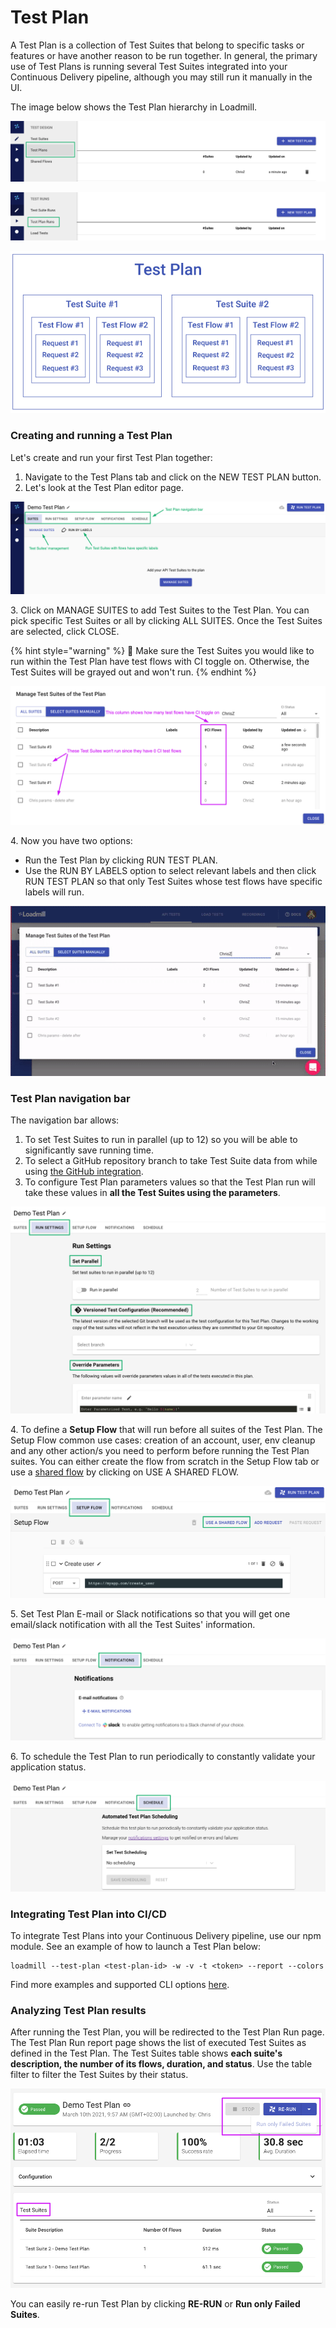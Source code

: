 # Test Plan

A Test Plan is a collection of Test Suites that belong to specific tasks or features or have another reason to be run together. In general, the primary use of Test Plans is running several Test Suites integrated into your Continuous Delivery pipeline, although you may still run it manually in the UI.

The image below shows the Test Plan hierarchy in Loadmill.

![](<../.gitbook/assets/Screenshot (27).png>)

![](<../.gitbook/assets/Screenshot (28).png>)

![](../.gitbook/assets/screen-shot-2021-01-19-at-17.26.24.png)

### Creating and running a Test Plan

Let's create and run your first Test Plan together:

1. Navigate to the Test Plans tab and click on the NEW TEST PLAN button.
2. Let's look at the Test Plan editor page.

![](<../.gitbook/assets/Screenshot (29).png>)

3\. Click on MANAGE SUITES to add Test Suites to the Test Plan. You can pick specific Test Suites or all by clicking ALL SUITES. Once the Test Suites are selected, click CLOSE.

{% hint style="warning" %}
:brain: Make sure the Test Suites you would like to run within the Test Plan have test flows with CI toggle on. Otherwise, the Test Suites will be grayed out and won't run.
{% endhint %}

![](../.gitbook/assets/screenshot-2021-04-05t112455.593.png)

4\. Now you have two options:

* Run the Test Plan by clicking RUN TEST PLAN.
* Use the RUN BY LABELS option to select relevant labels and then click RUN TEST PLAN so that only Test Suites whose test flows have specific labels will run.

![](../.gitbook/assets/ezgif.com-gif-maker-26-.gif)

### Test Plan navigation bar

The navigation bar allows:

1. To set Test Suites to run in parallel (up to 12) so you will be able to significantly save running time.
2. To select a GitHub repository branch to take Test Suite data from while using [the GitHub integration](https://docs.loadmill.com/integrations/github-integration/data-sync-connection-to-github#running-test-plan-with-the-data-committed-to-github).
3. To configure Test Plan parameters values so that the Test Plan run will take these values in **all the Test Suites using the parameters**.

![](<../.gitbook/assets/Screenshot (30).png>)

&#x20;    4\. To define a **Setup Flow** that will run before all suites of the Test Plan. The Setup Flow common use cases: creation of an account, user, env cleanup and any other action/s you need to perform before running the Test Plan suites. You can either create the flow from scratch in the Setup Flow tab or use a [shared flow](https://docs.loadmill.com/collaboration/shared-flows) by clicking on USE A SHARED FLOW.

![](<../.gitbook/assets/Screenshot - 2022-02-08T150241.243.png>)

&#x20;   5\. Set Test Plan E-mail or Slack notifications so that you will get one email/slack notification with all the Test Suites' information.

![](<../.gitbook/assets/Screenshot (32).png>)

&#x20;   6\. To schedule the Test Plan to run periodically to constantly validate your application status.

![](<../.gitbook/assets/Screenshot (33).png>)

### Integrating Test Plan into CI/CD

To integrate Test Plans into your Continuous Delivery pipeline, use our npm module. See an example of how to launch a Test Plan below:

```
loadmill --test-plan <test-plan-id> -w -v -t <token> --report --colors
```

Find more examples and supported CLI options [here](https://www.npmjs.com/package/loadmill).

### Analyzing Test Plan results

After running the Test Plan, you will be redirected to the Test Plan Run page. The Test Plan Run report page shows the list of executed Test Suites as defined in the Test Plan. The Test Suites table shows **each suite's description, the number of its flows, duration, and status**. Use the table filter to filter the Test Suites by their status.

![](../.gitbook/assets/screenshot-2021-03-10t095854.448.png)

You can easily re-run Test Plan by clicking **RE-RUN** or **Run only Failed Suites**.
